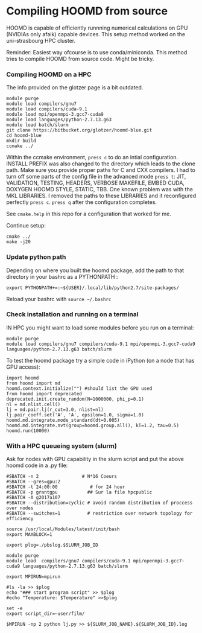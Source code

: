 # Compiling HOOMD from source
HOOMD is capable of efficiently runnning numerical calculations on GPU (NVIDIAs only afaik) capable devices. This setup method worked on the uni-strasbourg HPC cluster. 

Reminder: Easiest way ofcourse is to use conda/miniconda. This method tries to compile HOOMD from source code. Might be tricky.

### Compiling HOOMD on a HPC
The info provided on the glotzer page is a bit outdated. 

```
module purge
module load compilers/gnu7
module load compilers/cuda-9.1 
module load mpi/openmpi-3.gcc7-cuda9 
module load languages/python-2.7.13.g63 
module load batch/slurm
git clone https://bitbucket.org/glotzer/hoomd-blue.git
cd hoomd-blue
mkdir build
ccmake ../
```
Within the ccmake environment, `press c` to do an intial configuration.
INSTALL PREFIX was also changed to the directory which leads to the clone path. Make sure you provide proper paths for C and CXX compilers.
I had to turn off some parts of the config file in the advanced mode `press t`: 
JIT, VALIDATION, TESTING, HEADERS, VERBOSE MAKEFILE, EMBED CUDA, DOXYGEN HOOMD STYLE, STATIC, TBB.
One known problem was with the MKL LIBRARIES. I removed the paths to these LIBRARIES and it reconfigured perfectly `press c`. `press q` after the configuration completes.

See `cmake.help` in this repo for a configuration that worked for me.

Continue setup:

```
cmake ../
make -j20
```

### Update python path
Depending on where you built the hoomd package, add the path to that directory in your bashrc as a PYTHONPATH :
```
export PYTHONPATH+=:~${USER}/.local/lib/python2.7/site-packages/
```
Reload your bashrc with `source ~/.bashrc`

### Check installation and running on a terminal
IN HPC you might want to load some modules before you run on a terminal:
```
module purge
module load compilers/gnu7 compilers/cuda-9.1 mpi/openmpi-3.gcc7-cuda9  languages/python-2.7.13.g63 batch/slurm
```
To test the hoomd package try a simple code in iPython (on a node that has GPU access):
```
import hoomd
from hoomd import md
hoomd.context.initialize("") #should list the GPU used
from hoomd import deprecated
deprecated.init.create_random(N=1000000, phi_p=0.1)
nl = md.nlist.cell()
lj = md.pair.lj(r_cut=3.0, nlist=nl)
lj.pair_coeff.set('A', 'A', epsilon=1.0, sigma=1.0)
hoomd.md.integrate.mode_standard(dt=0.005)
hoomd.md.integrate.nvt(group=hoomd.group.all(), kT=1.2, tau=0.5)
hoomd.run(10000)
```

### With a HPC queueing system (slurm)
Ask for nodes with GPU capability in the slurm script and put the above hoomd code in a .py file: 

```
#SBATCH -n 2                # N*16 Coeurs
#SBATCH --gres=gpu:2
#SBATCH -t 24:00:00            # for 24 hour
#SBATCH -p grantgpu           ## Sur la file hpcpublic
#SBATCH -A g2017a107
#SBATCH --distribution=cyclic # avoid random distribution of proccess over nodes
#SBATCH --switches=1          # restriction over network topology for efficiency 

source /usr/local/Modules/latest/init/bash
export MAXBLOCK=1

export plog=./pbslog.$SLURM_JOB_ID

module purge
module load  compilers/gnu7 compilers/cuda-9.1 mpi/openmpi-3.gcc7-cuda9 languages/python-2.7.13.g63 batch/slurm

export MPIRUN=mpirun

#ls -la >> $plog
echo "### start program script" >> $plog
#echo "Temperature: $Temperature" >>$plog

set -e
export script_dir=~user/film/

$MPIRUN -np 2 python lj.py >> ${SLURM_JOB_NAME}.${SLURM_JOB_ID}.log

```